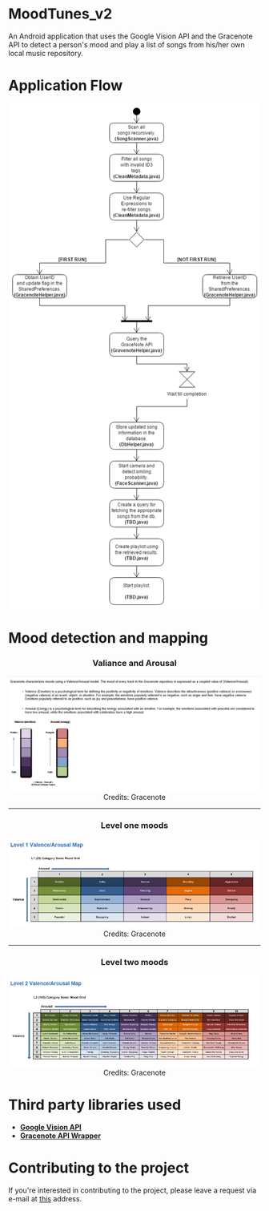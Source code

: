 # MoodTunes_v2
An Android application that uses the Google Vision API and the Gracenote API to detect a person's mood and play a list of songs from his/her own local music repository.

# Application Flow
<p align="center">
  <img src="/Resources/flow_diagram.png" alt="Flow Diagram"/>
</p>

# Mood detection and mapping
<div align="center">
<h3>Valiance and Arousal</h3>
<img src="/Resources/1.png" alt="Credits: Gracenote"/>
Credits: Gracenote
</div>

<hr>

<div align="center">
<h3>Level one moods</h3>
<img src="/Resources/2.png" alt="Credits: Gracenote" />
Credits: Gracenote
</div>

<hr>

<div align="center">
<h3>Level two moods</h3>
<img src="/Resources/3.png" alt="Credits: Gracenote" />
Credits: Gracenote
</div>

# Third party libraries used
<ul>
<li><b><a href="https://github.com/googlesamples/android-vision">Google Vision API</a></b></li>
<li><b><a href="https://github.com/richadams/java-gracenote">Gracenote API Wrapper</a></b></li>
</ul>

# Contributing to the project
If you're interested in contributing to the project, please leave a request via e-mail at <a href="mailto:rahulkulhalli@gmail.com">this</a> address.
